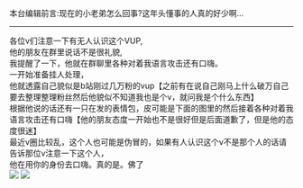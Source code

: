 本台编辑前言:现在的小老弟怎么回事?这年头懂事的人真的好少啊...
***
各位v们注意一下有无人认识这个VUP,<br>
他的朋友在群里说话不是很礼貌,<br>
我提醒了一下，他就在群聊里各种对着我语言攻击还有口嗨。<br>
一开始准备挂人处理，<br>
他就透露自己貌似是b站刚过几万粉的vup【之前有在说自己刚马上什么破万自己要去整理整理粉丝然后他貌似不知道我也是个v，就问我是个什么东西】<br>
根据他说的话还有一只在发的表情包，皮可能是下面的图里的然后接着各种对着我语言攻击还有口嗨【他的朋友态度一开始也不是很好但是后面道歉了，但是他的态度很迷】<br>
最近v圈比较乱，这个人也可能是伪冒的，如果有人认识这个v不是那个人的话请告诉那位v注意一下这个人，<br>
他在用你的身份去口嗨。真的是。佛了<br>
![](https://github.com/8MiYile/HomoCraftServer/blob/master/lib/8Mi_VtbNews/2020-04-16_01.jpg?raw=true)
![](https://github.com/8MiYile/HomoCraftServer/blob/master/lib/8Mi_VtbNews/2020-04-16_02.jpg?raw=true)
